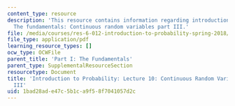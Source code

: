 ```yaml
---
content_type: resource
description: 'This resource contains information regarding introduction to probability:
  The fundamentals: Continuous random variables part III.'
file: /media/courses/res-6-012-introduction-to-probability-spring-2018/1bad28ade47c5b1ca9f58f7041057d2c_MITRES_6_012S18_L10.pdf
file_type: application/pdf
learning_resource_types: []
ocw_type: OCWFile
parent_title: 'Part I: The Fundamentals'
parent_type: SupplementalResourceSection
resourcetype: Document
title: 'Introduction to Probability: Lecture 10: Continuous Random Variables Part
  III'
uid: 1bad28ad-e47c-5b1c-a9f5-8f7041057d2c
---
```

